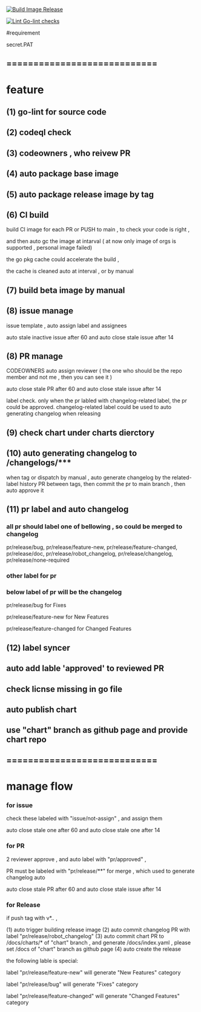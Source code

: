 [![Build Image Release](https://github.com/spidernet-io/spiderpool/actions/workflows/build-release-image.yaml/badge.svg)](https://github.com/spidernet-io/spiderpool/actions/workflows/build-release-image.yaml)

[![Lint Go-lint checks](https://github.com/spidernet-io/spiderpool/actions/workflows/lint-golang.yaml/badge.svg)](https://github.com/spidernet-io/spiderpool/actions/workflows/lint-golang.yaml)

#requirement

secret.PAT 

## ============================

# feature

## (1) go-lint for source code

## (2) codeql check

## (3) codeowners , who reivew PR

## (4) auto package base image

## (5) auto package release image by tag

## (6) CI build

build CI image for each PR or PUSH to main , to check your code is right , 

and then auto gc the image at intarval ( at now only image of orgs is supported , personal image failed)

the go pkg cache could accelerate the build , 

the cache is cleaned auto at interval , or by manual

## (7) build beta image by manual

## (8) issue manage

issue template , auto assign label and assignees

auto stale inactive issue after 60 and auto close stale issue after 14

## (8) PR manage

CODEOWNERS auto assign reviewer ( the one who should be the repo member and not me , then you can see it )

auto close stale PR after 60 and auto close stale issue after 14

label check. only when the pr labled with changelog-related label, the pr could be approved. 
changelog-related label could be used to auto generating changelog when releasing

## (9) check chart under charts dierctory 

## (10) auto generating changelog to /changelogs/***

when tag or dispatch by manual , auto generate changelog by the related-label history PR between tags,
then commit the pr to main branch , then auto approve it

## (11) pr label and auto changelog

### all pr should label one of bellowing , so could be merged to changelog

pr/release/bug, pr/release/feature-new, pr/release/feature-changed,
pr/release/doc, pr/release/robot_changelog, pr/release/changelog,
pr/release/none-required

### other label for pr 



### below label of pr will be the changelog

pr/release/bug for Fixes

pr/release/feature-new for New Features

pr/release/feature-changed for Changed Features

## (12) label syncer

## auto add lable 'approved' to reviewed PR

## check licnse missing in go file

## auto publish chart

## use "chart" branch as github page and provide chart repo



## ============================

# manage flow

### for issue

check these labeled with "issue/not-assign" , and assign them

auto close stale one after 60 and auto close stale one after 14


### for PR

2 reviewer approve , and auto label with "pr/approved" , 

PR must be labeled with "pr/release/**" for merge , which used to generate changelog auto

auto close stale PR after 60 and auto close stale issue after 14

### for Release

if push tag with v*.*.* , 

(1) auto trigger building release image
(2) auto commit changelog PR with label "pr/release/robot_changelog"
(3) auto commit chart PR to /docs/charts/* of "chart" branch , and generate /docs/index.yaml , please set /docs of "chart" branch as github page
(4) auto create the release

the following lable is special:

label "pr/release/feature-new" will generate "New Features" category

label "pr/release/bug" will generate "Fixes" category

label "pr/release/feature-changed" will generate "Changed Features" category


